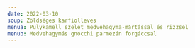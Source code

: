 ```yaml
---
date: 2022-03-10
soup: Zöldséges karfiolleves
menua: Pulykamell szelet medvehagyma-mártással és rizzsel
menub: Medvehagymás gnocchi parmezán forgáccsal
---
```

